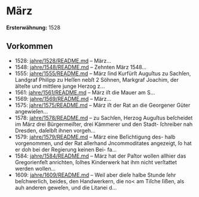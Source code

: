 # März

**Ersterwähnung:** 1528

## Vorkommen
- 1528: [jahre/1528/README.md](../jahre/1528/README.md) – März...
- 1548: [jahre/1548/README.md](../jahre/1548/README.md) – Zehnten
März 1548...
- 1555: [jahre/1555/README.md](../jahre/1555/README.md) – März ſind Kurfürſt Auguſtus zu Sachſen,
Landgraf Philipp zu Heſſen nebſt 2 Söhnen, Markgraf
Joachim, der älteſte und mittlere junge Herzog z...
- 1561: [jahre/1561/README.md](../jahre/1561/README.md) – März iſt die Mauer am S...
- 1569: [jahre/1569/README.md](../jahre/1569/README.md) – März...
- 1575: [jahre/1575/README.md](../jahre/1575/README.md) – März iſt der Rat an die Georgener Güter
angewieſen...
- 1578: [jahre/1578/README.md](../jahre/1578/README.md) – zu Sachſen, Herzog Auguſtus beſcheidet im
März drei Bürgermeiſter, drei Kämmerer und den Stadt-
ſchreiber nah Dresden, daſelbſt ihnen vorgeh...
- 1579: [jahre/1579/README.md](../jahre/1579/README.md) – März eine Beſichtigung des-
halb vorgenommen, und der Rat allerhand Jncommoditates
angezeigt, ſo hat er doh bei der Regierung keinen Bei-
fa...
- 1584: [jahre/1584/README.md](../jahre/1584/README.md) – März hat der Paſtor wollen allhier das
Gregorienfeſt anrichten, ſolhes Kinderwerk hat ihm nicht
verſtattet werden wollen...
- 1609: [jahre/1609/README.md](../jahre/1609/README.md) – Weil aber dieſe halbe
Stunde ſehr beſchwerlich, beides, den Handwerkern, die
no< am Tiſche ſißen, als auh anderen geweſen, und die
Litanei d...
